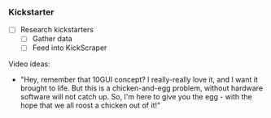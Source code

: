 ### Kickstarter
- [ ] Research kickstarters
	- [ ] Gather data
	- [ ] Feed into KickScraper

Video ideas:
- "Hey, remember that 10GUI concept? I really-really love it, and I want it brought to life. But this is a chicken-and-egg problem, without hardware software will not catch up. So, I'm here to give you the egg - with the hope that we all roost a chicken out of it!"

